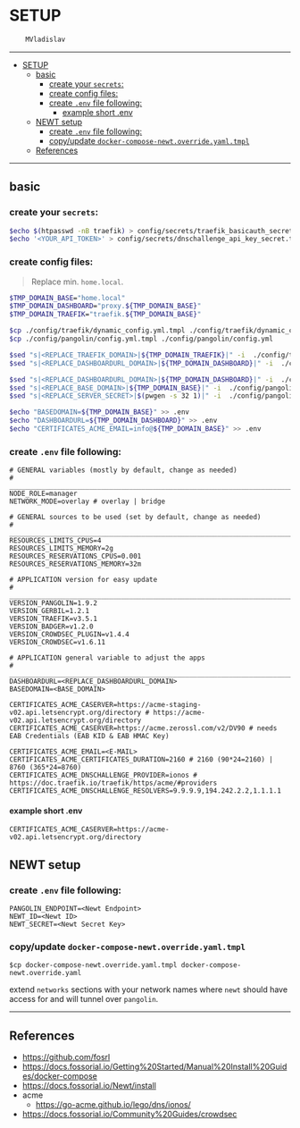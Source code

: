 # SETUP

```sh
    MVladislav
```

---

- [SETUP](#setup)
  - [basic](#basic)
    - [create your `secrets`:](#create-your-secrets)
    - [create config files:](#create-config-files)
    - [create `.env` file following:](#create-env-file-following)
      - [example short .env](#example-short-env)
  - [NEWT setup](#newt-setup)
    - [create `.env` file following:](#create-env-file-following-1)
    - [copy/update `docker-compose-newt.override.yaml.tmpl`](#copyupdate-docker-compose-newtoverrideyamltmpl)
  - [References](#references)

---

## basic

### create your `secrets`:

```sh
$echo $(htpasswd -nB traefik) > config/secrets/traefik_basicauth_secret.txt
$echo '<YOUR_API_TOKEN>' > config/secrets/dnschallenge_api_key_secret.txt
```

### create config files:

> Replace min. `home.local`.

```sh
$TMP_DOMAIN_BASE="home.local"
$TMP_DOMAIN_DASHBOARD="proxy.${TMP_DOMAIN_BASE}"
$TMP_DOMAIN_TRAEFIK="traefik.${TMP_DOMAIN_BASE}"

$cp ./config/traefik/dynamic_config.yml.tmpl ./config/traefik/dynamic_config.yml
$cp ./config/pangolin/config.yml.tmpl ./config/pangolin/config.yml

$sed "s|<REPLACE_TRAEFIK_DOMAIN>|${TMP_DOMAIN_TRAEFIK}|" -i  ./config/traefik/dynamic_config.yml
$sed "s|<REPLACE_DASHBOARDURL_DOMAIN>|${TMP_DOMAIN_DASHBOARD}|" -i  ./config/traefik/dynamic_config.yml

$sed "s|<REPLACE_DASHBOARDURL_DOMAIN>|${TMP_DOMAIN_DASHBOARD}|" -i  ./config/pangolin/config.yml
$sed "s|<REPLACE_BASE_DOMAIN>|${TMP_DOMAIN_BASE}|" -i  ./config/pangolin/config.yml
$sed "s|<REPLACE_SERVER_SECRET>|$(pwgen -s 32 1)|" -i  ./config/pangolin/config.yml

$echo "BASEDOMAIN=${TMP_DOMAIN_BASE}" >> .env
$echo "DASHBOARDURL=${TMP_DOMAIN_DASHBOARD}" >> .env
$echo "CERTIFICATES_ACME_EMAIL=info@${TMP_DOMAIN_BASE}" >> .env
```

### create `.env` file following:

```env
# GENERAL variables (mostly by default, change as needed)
# ______________________________________________________________________________
NODE_ROLE=manager
NETWORK_MODE=overlay # overlay | bridge

# GENERAL sources to be used (set by default, change as needed)
# ______________________________________________________________________________
RESOURCES_LIMITS_CPUS=4
RESOURCES_LIMITS_MEMORY=2g
RESOURCES_RESERVATIONS_CPUS=0.001
RESOURCES_RESERVATIONS_MEMORY=32m

# APPLICATION version for easy update
# ______________________________________________________________________________
VERSION_PANGOLIN=1.9.2
VERSION_GERBIL=1.2.1
VERSION_TRAEFIK=v3.5.1
VERSION_BADGER=v1.2.0
VERSION_CROWDSEC_PLUGIN=v1.4.4
VERSION_CROWDSEC=v1.6.11

# APPLICATION general variable to adjust the apps
# ______________________________________________________________________________
DASHBOARDURL=<REPLACE_DASHBOARDURL_DOMAIN>
BASEDOMAIN=<BASE_DOMAIN>

CERTIFICATES_ACME_CASERVER=https://acme-staging-v02.api.letsencrypt.org/directory # https://acme-v02.api.letsencrypt.org/directory
CERTIFICATES_ACME_CASERVER=https://acme.zerossl.com/v2/DV90 # needs EAB Credentials (EAB KID & EAB HMAC Key)

CERTIFICATES_ACME_EMAIL=<E-MAIL>
CERTIFICATES_ACME_CERTIFICATES_DURATION=2160 # 2160 (90*24=2160) | 8760 (365*24=8760)
CERTIFICATES_ACME_DNSCHALLENGE_PROVIDER=ionos # https://doc.traefik.io/traefik/https/acme/#providers
CERTIFICATES_ACME_DNSCHALLENGE_RESOLVERS=9.9.9.9,194.242.2.2,1.1.1.1
```

#### example short .env

```env
CERTIFICATES_ACME_CASERVER=https://acme-v02.api.letsencrypt.org/directory
```

## NEWT setup

### create `.env` file following:

```env
PANGOLIN_ENDPOINT=<Newt Endpoint>
NEWT_ID=<Newt ID>
NEWT_SECRET=<Newt Secret Key>
```

### copy/update `docker-compose-newt.override.yaml.tmpl`

```
$cp docker-compose-newt.override.yaml.tmpl docker-compose-newt.override.yaml
```

extend `networks` sections with your network names where `newt` should have access for and will tunnel over `pangolin`.

---

## References

- <https://github.com/fosrl>
- <https://docs.fossorial.io/Getting%20Started/Manual%20Install%20Guides/docker-compose>
- <https://docs.fossorial.io/Newt/install>
- acme
  - <https://go-acme.github.io/lego/dns/ionos/>
- <https://docs.fossorial.io/Community%20Guides/crowdsec>
